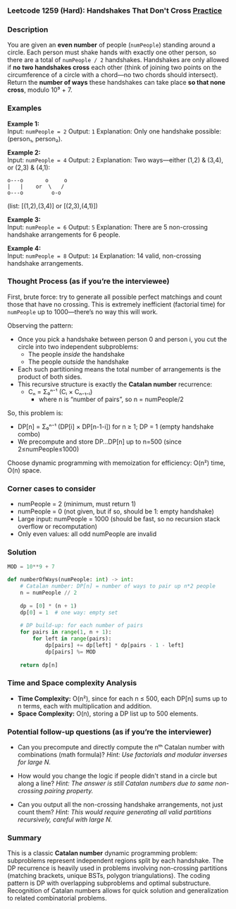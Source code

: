 ### Leetcode 1259 (Hard): Handshakes That Don't Cross [Practice](https://leetcode.com/problems/handshakes-that-dont-cross)

### Description  
You are given an **even number** of people (`numPeople`) standing around a circle. Each person must shake hands with exactly one other person, so there are a total of `numPeople / 2` handshakes. Handshakes are only allowed if **no two handshakes cross** each other (think of joining two points on the circumference of a circle with a chord—no two chords should intersect).  
Return the **number of ways** these handshakes can take place **so that none cross**, modulo 10⁹ + 7.

### Examples  

**Example 1:**  
Input: `numPeople = 2`
Output: `1`
Explanation: Only one handshake possible: (person₁, person₂).

**Example 2:**  
Input: `numPeople = 4`
Output: `2`
Explanation: Two ways—either (1,2) & (3,4), or (2,3) & (4,1):
```
o---o       o     o
|   |    or  \   /
o---o         o-o
```
(list: [(1,2),(3,4)] or [(2,3),(4,1)])

**Example 3:**  
Input: `numPeople = 6`
Output: `5`
Explanation: There are 5 non-crossing handshake arrangements for 6 people.

**Example 4:**  
Input: `numPeople = 8`
Output: `14`
Explanation: 14 valid, non-crossing handshake arrangements.

### Thought Process (as if you’re the interviewee)  

First, brute force: try to generate all possible perfect matchings and count those that have no crossing. This is extremely inefficient (factorial time) for `numPeople` up to 1000—there’s no way this will work.

Observing the pattern:
- Once you pick a handshake between person 0 and person i, you cut the circle into two independent subproblems:
  - The people *inside* the handshake 
  - The people *outside* the handshake
- Each such partitioning means the total number of arrangements is the product of both sides.
- This recursive structure is exactly the **Catalan number** recurrence:
  - Cₙ = Σ₀ⁿ⁻¹ (Cᵢ × Cₙ₋₁₋ᵢ)
    - where n is “number of pairs”, so n = numPeople/2

So, this problem is:
- DP[n] = Σ₀ⁿ⁻¹ (DP[i] × DP[n-1-i]) for n ≥ 1; DP = 1 (empty handshake combo)
- We precompute and store DP…DP[n] up to n=500 (since 2≤numPeople≤1000)

Choose dynamic programming with memoization for efficiency: O(n²) time, O(n) space.

### Corner cases to consider  
- numPeople = 2 (minimum, must return 1)
- numPeople = 0 (not given, but if so, should be 1: empty handshake)
- Large input: numPeople = 1000 (should be fast, so no recursion stack overflow or recomputation)
- Only even values: all odd numPeople are invalid

### Solution

```python
MOD = 10**9 + 7

def numberOfWays(numPeople: int) -> int:
    # Catalan number: DP[n] = number of ways to pair up n*2 people
    n = numPeople // 2
    
    dp = [0] * (n + 1)
    dp[0] = 1  # one way: empty set
    
    # DP build-up: for each number of pairs
    for pairs in range(1, n + 1):
        for left in range(pairs):
            dp[pairs] += dp[left] * dp[pairs - 1 - left]
            dp[pairs] %= MOD
    
    return dp[n]
```

### Time and Space complexity Analysis  

- **Time Complexity:** O(n²), since for each n ≤ 500, each DP[n] sums up to n terms, each with multiplication and addition.
- **Space Complexity:** O(n), storing a DP list up to 500 elements.

### Potential follow-up questions (as if you’re the interviewer)  

- Can you precompute and directly compute the nᵗʰ Catalan number with combinations (math formula)?
  *Hint: Use factorials and modular inverses for large N.*

- How would you change the logic if people didn't stand in a circle but along a line?
  *Hint: The answer is still Catalan numbers due to same non-crossing pairing property.*

- Can you output all the non-crossing handshake arrangements, not just count them?
  *Hint: This would require generating all valid partitions recursively, careful with large N.*

### Summary
This is a classic **Catalan number** dynamic programming problem: subproblems represent independent regions split by each handshake. The DP recurrence is heavily used in problems involving non-crossing partitions (matching brackets, unique BSTs, polygon triangulations). The coding pattern is DP with overlapping subproblems and optimal substructure. Recognition of Catalan numbers allows for quick solution and generalization to related combinatorial problems.